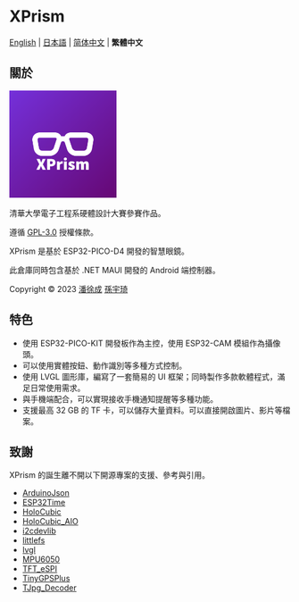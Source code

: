 # XPrism

[English](README.en.md) | [日本語](README.ja.md) | [简体中文](README.md) | **繁體中文**

## 關於

![appicon](.readme/appicon.png)

清華大學電子工程系硬體設計大賽參賽作品。

遵循 [GPL-3.0](https://www.gnu.org/licenses/gpl-3.0.html) 授權條款。

XPrism 是基於 ESP32-PICO-D4 開發的智慧眼鏡。

此倉庫同時包含基於 .NET MAUI 開發的 Android 端控制器。

Copyright © 2023 [潘徐成](https://github.com/Panxuc) [孫宇琦](https://github.com/always-del)

## 特色

- 使用 ESP32-PICO-KIT 開發板作為主控，使用 ESP32-CAM 模組作為攝像頭。
- 可以使用實體按鈕、動作識別等多種方式控制。
- 使用 LVGL 圖形庫，編寫了一套簡易的 UI 框架；同時製作多款軟體程式，滿足日常使用需求。
- 與手機端配合，可以實現接收手機通知提醒等多種功能。
- 支援最高 32 GB 的 TF 卡，可以儲存大量資料。可以直接開啟圖片、影片等檔案。

## 致謝

XPrism 的誕生離不開以下開源專案的支援、參考與引用。

- [ArduinoJson](https://github.com/bblanchon/ArduinoJson)
- [ESP32Time](https://github.com/fbiego/ESP32Time)
- [HoloCubic](https://github.com/peng-zhihui/HoloCubic)
- [HoloCubic_AIO](https://github.com/ClimbSnail/HoloCubic_AIO)
- [i2cdevlib](https://github.com/jrowberg/i2cdevlib)
- [littlefs](https://github.com/littlefs-project/littlefs)
- [lvgl](https://github.com/lvgl/lvgl)
- [MPU6050](https://github.com/kriswiner/MPU6050)
- [TFT_eSPI](https://github.com/Bodmer/TFT_eSPI)
- [TinyGPSPlus](https://github.com/mikalhart/TinyGPSPlus)
- [TJpg_Decoder](https://github.com/Bodmer/TJpg_Decoder)